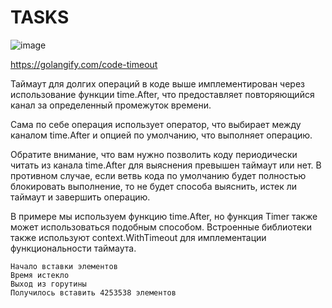 # TASKS

![image](https://user-images.githubusercontent.com/3950155/198528320-ef1484d4-e50f-4ace-9fac-20fc79ebb0c7.png)

https://golangify.com/code-timeout


Таймаут для долгих операций в коде выше имплементирован через использование функции time.After, что предоставляет повторяющийся канал за определенный промежуток времени.

Сама по себе операция использует оператор, что выбирает между каналом time.After и опцией по умолчанию, что выполняет операцию.

Обратите внимание, что вам нужно позволить коду периодически читать из канала time.After для выяснения превышен таймаут или нет. В противном случае, если ветвь кода по умолчанию будет полностью блокировать выполнение, то не будет способа выяснить, истек ли таймаут и завершить операцию.

В примере мы используем функцию time.After, но функция Timer также может использоваться подобным способом. Встроенные библиотеки также используют context.WithTimeout для имплементации функциональности таймаута.


```
Начало вставки элементов
Время истекло
Выход из горутины
Получилось вставить 4253538 элементов
```

